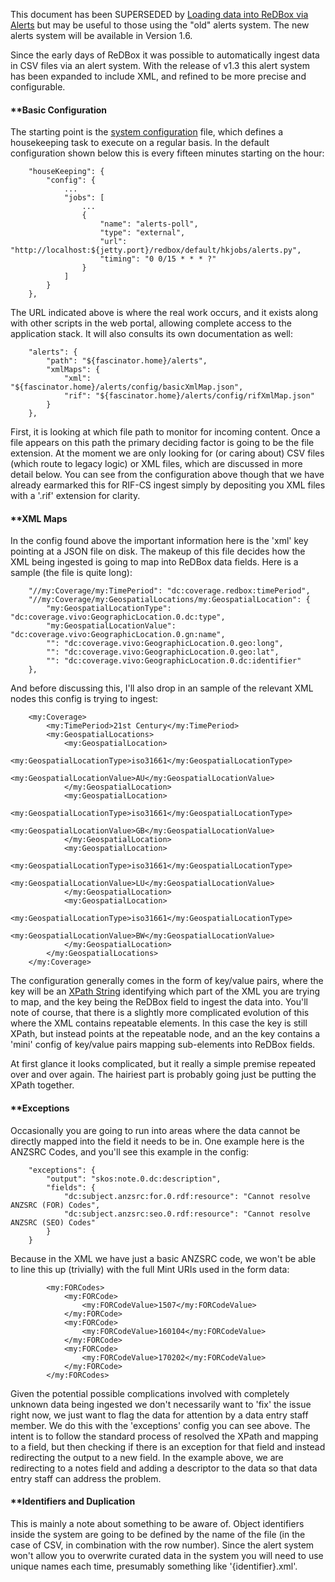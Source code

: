 This document has been SUPERSEDED by [Loading data into ReDBox via Alerts](documentation-system-administration-administering-redbox-configuring-alerts) but may be useful to those using the "old" alerts system. The new alerts system will be available in Version 1.6.

Since the early days of ReDBox it was possible to automatically ingest data in CSV files via an alert system. With the release of v1.3 this alert system has been expanded to include XML, and refined to be more precise and configurable.

#### **[]()Basic Configuration
The starting point is the [system configuration](documentation-system-administration-general-administration-configuration-files) file, which defines a housekeeping task to execute on a regular basis. In the default configuration shown below this is every fifteen minutes starting on the hour:

        "houseKeeping": {
            "config": {
                ...
                "jobs": [
                    ...
                    {
                        "name": "alerts-poll",
                        "type": "external",
                        "url": "http://localhost:${jetty.port}/redbox/default/hkjobs/alerts.py",
                        "timing": "0 0/15 * * * ?"
                    }
                ]
            }
        },
The URL indicated above is where the real work occurs, and it exists along with other scripts in the web portal, allowing complete access to the application stack. It will also consults its own documentation as well:

        "alerts": {
            "path": "${fascinator.home}/alerts",
            "xmlMaps": {
                "xml": "${fascinator.home}/alerts/config/basicXmlMap.json",
                "rif": "${fascinator.home}/alerts/config/rifXmlMap.json"
            }
        },
First, it is looking at which file path to monitor for incoming content. Once a file appears on this path the primary deciding factor is going to be the file extension. At the moment we are only looking for (or caring about) CSV files (which route to legacy logic) or XML files, which are discussed in more detail below. You can see from the configuration above though that we have already earmarked this for RIF-CS ingest simply by depositing you XML files with a '.rif' extension for clarity.

#### **[]()XML Maps
In the config found above the important information here is the 'xml' key pointing at a JSON file on disk. The makeup of this file decides how the XML being ingested is going to map into ReDBox data fields. Here is a sample (the file is quite long):

        "//my:Coverage/my:TimePeriod": "dc:coverage.redbox:timePeriod",
        "//my:Coverage/my:GeospatialLocations/my:GeospatialLocation": {
            "my:GeospatialLocationType": "dc:coverage.vivo:GeographicLocation.0.dc:type",
            "my:GeospatialLocationValue": "dc:coverage.vivo:GeographicLocation.0.gn:name",
            "": "dc:coverage.vivo:GeographicLocation.0.geo:long",
            "": "dc:coverage.vivo:GeographicLocation.0.geo:lat",
            "": "dc:coverage.vivo:GeographicLocation.0.dc:identifier"
        },
And before discussing this, I'll also drop in an sample of the relevant XML nodes this config is trying to ingest:

        <my:Coverage>
            <my:TimePeriod>21st Century</my:TimePeriod>
            <my:GeospatialLocations>
                <my:GeospatialLocation>
                    <my:GeospatialLocationType>iso31661</my:GeospatialLocationType>
                    <my:GeospatialLocationValue>AU</my:GeospatialLocationValue>
                </my:GeospatialLocation>
                <my:GeospatialLocation>
                    <my:GeospatialLocationType>iso31661</my:GeospatialLocationType>
                    <my:GeospatialLocationValue>GB</my:GeospatialLocationValue>
                </my:GeospatialLocation>
                <my:GeospatialLocation>
                    <my:GeospatialLocationType>iso31661</my:GeospatialLocationType>
                    <my:GeospatialLocationValue>LU</my:GeospatialLocationValue>
                </my:GeospatialLocation>
                <my:GeospatialLocation>
                    <my:GeospatialLocationType>iso31661</my:GeospatialLocationType>
                    <my:GeospatialLocationValue>BW</my:GeospatialLocationValue>
                </my:GeospatialLocation>
            </my:GeospatialLocations>
        </my:Coverage>
The configuration generally comes in the form of key/value pairs, where the key will be an [XPath String](http://www.w3.org/TR/xpath/) identifying which part of the XML you are trying to map, and the key being the ReDBox field to ingest the data into. You'll note of course, that there is a slightly more complicated evolution of this where the XML contains repeatable elements. In this case the key is still XPath, but instead points at the repeatable node, and an the key contains a 'mini' config of key/value pairs mapping sub-elements into ReDBox fields.

At first glance it looks complicated, but it really a simple premise repeated over and over again. The hairiest part is probably going just be putting the XPath together.

#### **[]()Exceptions
Occasionally you are going to run into areas where the data cannot be directly mapped into the field it needs to be in. One example here is the ANZSRC Codes, and you'll see this example in the config:

        "exceptions": {
            "output": "skos:note.0.dc:description",
            "fields": {
                "dc:subject.anzsrc:for.0.rdf:resource": "Cannot resolve ANZSRC (FOR) Codes",
                "dc:subject.anzsrc:seo.0.rdf:resource": "Cannot resolve ANZSRC (SEO) Codes"
            }
        }
Because in the XML we have just a basic ANZSRC code, we won't be able to line this up (trivially) with the full Mint URIs used in the form data:

            <my:FORCodes>
                <my:FORCode>
                    <my:FORCodeValue>1507</my:FORCodeValue>
                </my:FORCode>
                <my:FORCode>
                    <my:FORCodeValue>160104</my:FORCodeValue>
                </my:FORCode>
                <my:FORCode>
                    <my:FORCodeValue>170202</my:FORCodeValue>
                </my:FORCode>
            </my:FORCodes>
Given the potential possible complications involved with completely unknown data being ingested we don't necessarily want to 'fix' the issue right now, we just want to flag the data for attention by a data entry staff member. We do this with the 'exceptions' config you can see above. The intent is to follow the standard process of resolved the XPath and mapping to a field, but then checking if there is an exception for that field and instead redirecting the output to a new field. In the example above, we are redirecting to a notes field and adding a descriptor to the data so that data entry staff can address the problem.

#### **[]()Identifiers and Duplication
This is mainly a note about something to be aware of. Object identifiers inside the system are going to be defined by the name of the file (in the case of CSV, in combination with the row number). Since the alert system won't allow you to overwrite curated data in the system you will need to use unique names each time, presumably something like '{identifier}.xml'.